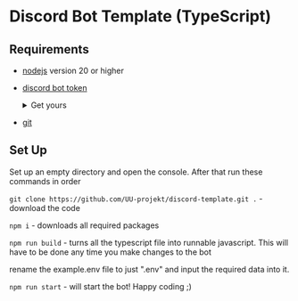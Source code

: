 # Discord Bot Template (TypeScript)
## Requirements
- [nodejs](https://nodejs.org/en) version 20 or higher
- [discord bot token](https://discord.com/developers/applications)
    <details>
        <summary>Get yours</summary>
        
        go to https://discord.com/developers/applications and log in if prompted.

        - Click "New Application" and enter a fitting name (can be changed later).
        - After that navigate to the bot tab on the left and create one.
        - navigate down to "Privileged Gateway Intents" and enable "server members intent" and "message content intent"
        - click "reset token" or "show token" and paste the token you get into the .env file 
    </details>
- [git](https://git-scm.com/downloads)

## Set Up
Set up an empty directory and open the console. After that run these commands in order

`git clone https://github.com/UU-projekt/discord-template.git .` - download the code

`npm i` - downloads all required packages

`npm run build` - turns all the typescript file into runnable javascript. This will have to be done any time you make changes to the bot

rename the example.env file to just ".env" and input the required data into it.

`npm run start` - will start the bot! Happy coding ;\)